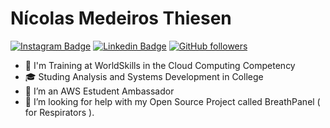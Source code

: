# Nícolas Medeiros Thiesen

[![Instagram Badge](https://img.shields.io/badge/-@nicolas__thiesen-ff006a?style=flat-square&labelColor=ff006a&logo=instagram&logoColor=white&link=https://www.instagram.com/nicolas_thiesen/)](https://www.instagram.com/nicolas_thiesen/)
[![Linkedin Badge](https://img.shields.io/badge/-N%C3%ADcolas%20Medeiros%20Thiesen-066190?style=flat-square&labelColor=066190&logo=linkedin&logoColor=white&link=https://www.linkedin.com/in/n%C3%ADcolas-medeiros-thiesen-b82245176)](https://www.linkedin.com/in/nícolas-medeiros-thiesen-b82245176)
[![GitHub followers](https://img.shields.io/github/followers/NicolasThiesen?label=Follow&style=social)](https://github.com/login?return_to=%2FNicolasThiesen)

- 💪 I'm Training at WorldSkills in the Cloud Computing Competency
- 🎓 Studing Analysis and Systems Development in College
- 👯 I’m an AWS Estudent Ambassador
- 🤔 I’m looking for help with my Open Source Project called BreathPanel ( for Respirators ).  
